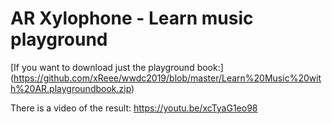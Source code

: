 #  AR Xylophone - Learn music playground #
[If you want to download just the playground book:] (https://github.com/xReee/wwdc2019/blob/master/Learn%20Music%20with%20AR.playgroundbook.zip)

There is a video of the result: 
https://youtu.be/xcTyaG1eo98
